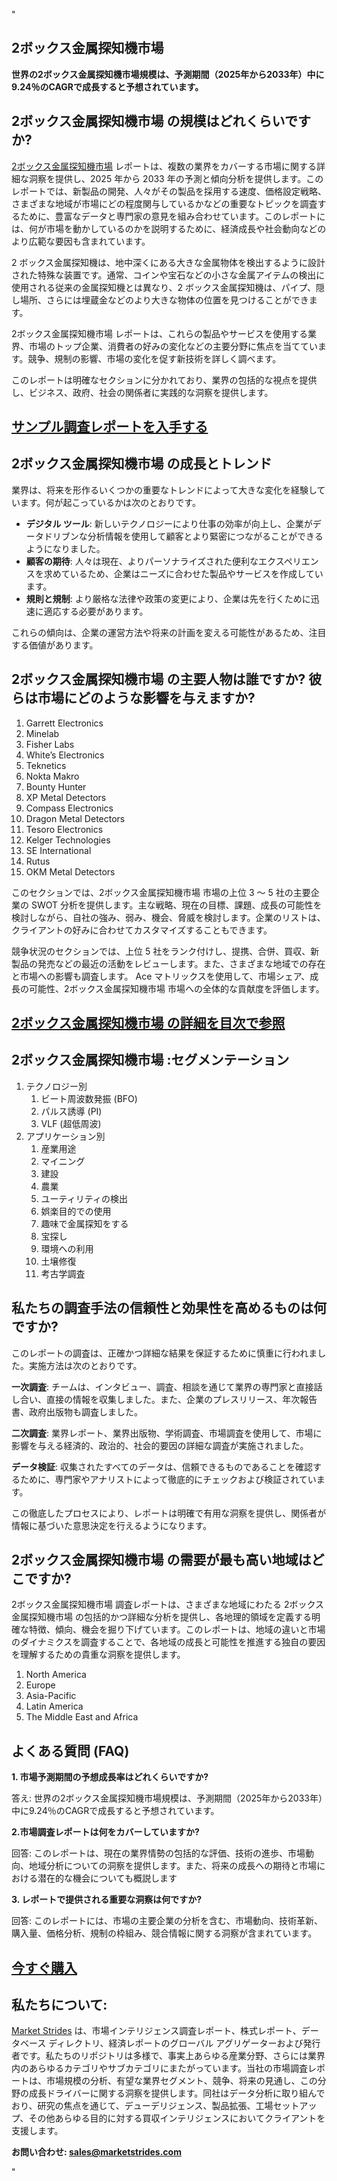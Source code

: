 "<h2>2ボックス金属探知機市場</h2>
<p><strong>世界の2ボックス金属探知機市場規模は、予測期間（2025年から2033年）中に9.24％のCAGRで成長すると予想されています。</strong></p>
<h2>2ボックス金属探知機市場 の規模はどれくらいですか?</h2>
<p><a href=https://marketstrides.com/request-sample/2-box-metal-detectors-market>2ボックス金属探知機市場</a> レポートは、複数の業界をカバーする市場に関する詳細な洞察を提供し、2025 年から 2033 年の予測と傾向分析を提供します。このレポートでは、新製品の開発、人々がその製品を採用する速度、価格設定戦略、さまざまな地域が市場にどの程度関与しているかなどの重要なトピックを調査するために、豊富なデータと専門家の意見を組み合わせています。このレポートには、何が市場を動かしているのかを説明するために、経済成長や社会動向などのより広範な要因も含まれています。</p>
<p>2 ボックス金属探知機は、地中深くにある大きな金属物体を検出するように設計された特殊な装置です。通常、コインや宝石などの小さな金属アイテムの検出に使用される従来の金属探知機とは異なり、2 ボックス金属探知機は、パイプ、隠し場所、さらには埋蔵金などのより大きな物体の位置を見つけることができます。</p>
<p>2ボックス金属探知機市場 レポートは、これらの製品やサービスを使用する業界、市場のトップ企業、消費者の好みの変化などの主要分野に焦点を当てています。競争、規制の影響、市場の変化を促す新技術を詳しく調べます。</p>
<p>このレポートは明確なセクションに分かれており、業界の包括的な視点を提供し、ビジネス、政府、社会の関係者に実践的な洞察を提供します。</p>
<h2><strong><a href=https://marketstrides.com/request-sample/2-box-metal-detectors-market>サンプル調査レポートを入手する</a></strong></h2>
<h2>2ボックス金属探知機市場 の成長とトレンド</h2>
<p>業界は、将来を形作るいくつかの重要なトレンドによって大きな変化を経験しています。何が起こっているかは次のとおりです。</p>
<ul>
<li><strong>デジタル ツール</strong>: 新しいテクノロジーにより仕事の効率が向上し、企業がデータドリブンな分析情報を使用して顧客とより緊密につながることができるようになりました。</li>
<li><strong>顧客の期待</strong>: 人々は現在、よりパーソナライズされた便利なエクスペリエンスを求めているため、企業はニーズに合わせた製品やサービスを作成しています。</li>
<li><strong>規則と規制</strong>: より厳格な法律や政策の変更により、企業は先を行くために迅速に適応する必要があります。</li>
</ul>
<p>これらの傾向は、企業の運営方法や将来の計画を変える可能性があるため、注目する価値があります。</p>
<h2>2ボックス金属探知機市場 の主要人物は誰ですか? 彼らは市場にどのような影響を与えますか?</h2>
<p><ol>
<li>Garrett Electronics</li>
<li>Minelab</li>
<li>Fisher Labs</li>
<li>White’s Electronics</li>
<li>Teknetics</li>
<li>Nokta Makro</li>
<li>Bounty Hunter</li>
<li>XP Metal Detectors</li>
<li>Compass Electronics</li>
<li>Dragon Metal Detectors</li>
<li>Tesoro Electronics</li>
<li>Kelger Technologies</li>
<li>SE International</li>
<li>Rutus</li>
<li>OKM Metal Detectors</li>
</ol></p>
<div>
<p>このセクションでは、2ボックス金属探知機市場 市場の上位 3 ～ 5 社の主要企業の SWOT 分析を提供します。主な戦略、現在の目標、課題、成長の可能性を検討しながら、自社の強み、弱み、機会、脅威を検討します。企業のリストは、クライアントの好みに合わせてカスタマイズすることもできます。</p>
<p>競争状況のセクションでは、上位 5 社をランク付けし、提携、合併、買収、新製品の発売などの最近の活動をレビューします。また、さまざまな地域での存在と市場への影響も調査します。 Ace マトリックスを使用して、市場シェア、成長の可能性、2ボックス金属探知機市場 市場への全体的な貢献度を評価します。</p>
<h2><strong><a href=https://marketstrides.com/report/2-box-metal-detectors-market>2ボックス金属探知機市場 の詳細を目次で参照</a></strong></h2>
<h2>2ボックス金属探知機市場 :セグメンテーション</h2>
<p><ol>
<li>テクノロジー別
<ol>
<li>ビート周波数発振 (BFO)</li>
<li>パルス誘導 (PI)</li>
<li>VLF (超低周波)</li>
</ol>
</li>
<li>アプリケーション別
<ol>
<li>産業用途</li>
<li>マイニング</li>
<li>建設</li>
<li>農業</li>
<li>ユーティリティの検出</li>
<li>娯楽目的での使用</li>
<li>趣味で金属探知をする</li>
<li>宝探し</li>
<li>環境への利用</li>
<li>土壌修復</li>
<li>考古学調査</li>
</ol>
</li>
</ol></p>
<h2>私たちの調査手法の信頼性と効果性を高めるものは何ですか?</h2>
<p>このレポートの調査は、正確かつ詳細な結果を保証するために慎重に行われました。実施方法は次のとおりです。</p>
<p><strong>一次調査</strong>: チームは、インタビュー、調査、相談を通じて業界の専門家と直接話し合い、直接の情報を収集しました。また、企業のプレスリリース、年次報告書、政府出版物も調査しました。</p>
<p><strong>二次調査</strong>: 業界レポート、業界出版物、学術調査、市場調査を使用して、市場に影響を与える経済的、政治的、社会的要因の詳細な調査が実施されました。</p>
<p><strong>データ検証</strong>: 収集されたすべてのデータは、信頼できるものであることを確認するために、専門家やアナリストによって徹底的にチェックおよび検証されています。</p>
<p>この徹底したプロセスにより、レポートは明確で有用な洞察を提供し、関係者が情報に基づいた意思決定を行えるようになります。</p>
<h2>2ボックス金属探知機市場 の需要が最も高い地域はどこですか? </h2>
<p>2ボックス金属探知機市場 調査レポートは、さまざまな地域にわたる 2ボックス金属探知機市場 の包括的かつ詳細な分析を提供し、各地理的領域を定義する明確な特徴、傾向、機会を掘り下げています。このレポートは、地域の違いと市場のダイナミクスを調査することで、各地域の成長と可能性を推進する独自の要因を理解するための貴重な洞察を提供します。</p>
<p><ol>
<li>North America</li>
<li>Europe</li>
<li>Asia-Pacific</li>
<li>Latin America</li>
<li>The Middle East and Africa</li>
</ol></p>
<h2>よくある質問 (FAQ)</h2>
<p><strong>1. 市場予測期間の予想成長率はどれくらいですか?</strong></p>
<p>答え: 世界の2ボックス金属探知機市場規模は、予測期間（2025年から2033年）中に9.24％のCAGRで成長すると予想されています。</p>
<p><strong>2.市場調査レポートは何をカバーしていますか?</strong></p>
<p>回答: このレポートは、現在の業界情勢の包括的な評価、技術の進歩、市場動向、地域分析についての洞察を提供します。また、将来の成長への期待と市場における潜在的な機会についても概説します</p>
<p><strong>3. レポートで提供される重要な洞察は何ですか?</strong></p>
<p>回答: このレポートには、市場の主要企業の分析を含む、市場動向、技術革新、購入量、価格分析、規制の枠組み、競合情報に関する洞察が含まれています。</p>
<h2><strong><a href=https://marketstrides.com/buyNow/2-box-metal-detectors-market>今すぐ購入</a></strong></h2>
<h2>私たちについて:</h2>
<p><a href=https://marketstrides.com/>Market Strides</a> は、市場インテリジェンス調査レポート、株式レポート、データベース ディレクトリ、経済レポートのグローバル アグリゲーターおよび発行者です。私たちのリポジトリは多様で、事実上あらゆる産業分野、さらには業界内のあらゆるカテゴリやサブカテゴリにまたがっています。当社の市場調査レポートは、市場規模の分析、有望な業界セグメント、競争、将来の見通し、この分野の成長ドライバーに関する洞察を提供します。同社はデータ分析に取り組んでおり、研究の焦点を通じて、デューデリジェンス、製品拡張、工場セットアップ、その他あらゆる目的に対する買収インテリジェンスにおいてクライアントを支援します。</p>
<p><strong>お問い合わせ: <a href=mailto:sales@marketstrides.com>sales@marketstrides.com</a></strong></p>
</div>"
